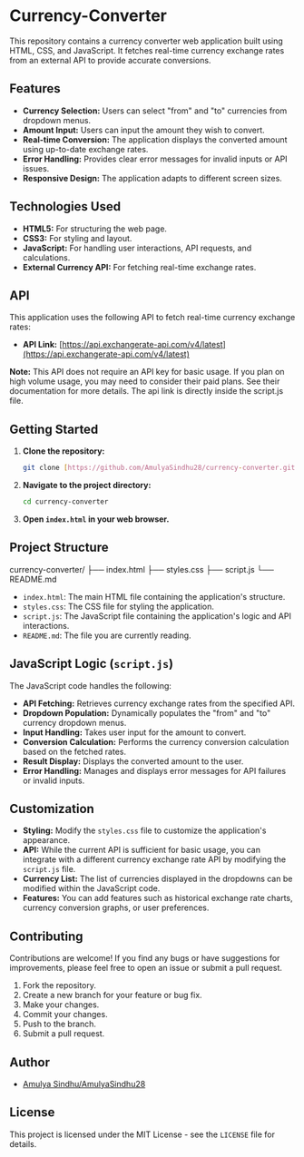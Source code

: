 # Currency-Converter

This repository contains a currency converter web application built using HTML, CSS, and JavaScript. It fetches real-time currency exchange rates from an external API to provide accurate conversions.

## Features

* **Currency Selection:** Users can select "from" and "to" currencies from dropdown menus.
* **Amount Input:** Users can input the amount they wish to convert.
* **Real-time Conversion:** The application displays the converted amount using up-to-date exchange rates.
* **Error Handling:** Provides clear error messages for invalid inputs or API issues.
* **Responsive Design:** The application adapts to different screen sizes.

## Technologies Used

* **HTML5:** For structuring the web page.
* **CSS3:** For styling and layout.
* **JavaScript:** For handling user interactions, API requests, and calculations.
* **External Currency API:** For fetching real-time exchange rates.

## API

This application uses the following API to fetch real-time currency exchange rates:

* **API Link:** [https://api.exchangerate-api.com/v4/latest](https://api.exchangerate-api.com/v4/latest)

**Note:** This API does not require an API key for basic usage. If you plan on high volume usage, you may need to consider their paid plans. See their documentation for more details. The api link is directly inside the script.js file.

## Getting Started

1.  **Clone the repository:**

    ```bash
    git clone [https://github.com/AmulyaSindhu28/currency-converter.git](https://github.com/AmulyaSindhu28/currency-converter.git)
    ```

2.  **Navigate to the project directory:**

    ```bash
    cd currency-converter
    ```

3.  **Open `index.html` in your web browser.**

## Project Structure

currency-converter/
├── index.html
├── styles.css
├── script.js
└── README.md


* `index.html`: The main HTML file containing the application's structure.
* `styles.css`: The CSS file for styling the application.
* `script.js`: The JavaScript file containing the application's logic and API interactions.
* `README.md`: The file you are currently reading.

## JavaScript Logic (`script.js`)

The JavaScript code handles the following:

* **API Fetching:** Retrieves currency exchange rates from the specified API.
* **Dropdown Population:** Dynamically populates the "from" and "to" currency dropdown menus.
* **Input Handling:** Takes user input for the amount to convert.
* **Conversion Calculation:** Performs the currency conversion calculation based on the fetched rates.
* **Result Display:** Displays the converted amount to the user.
* **Error Handling:** Manages and displays error messages for API failures or invalid inputs.

## Customization

* **Styling:** Modify the `styles.css` file to customize the application's appearance.
* **API:** While the current API is sufficient for basic usage, you can integrate with a different currency exchange rate API by modifying the `script.js` file.
* **Currency List:** The list of currencies displayed in the dropdowns can be modified within the JavaScript code.
* **Features:** You can add features such as historical exchange rate charts, currency conversion graphs, or user preferences.

## Contributing

Contributions are welcome! If you find any bugs or have suggestions for improvements, please feel free to open an issue or submit a pull request.

1.  Fork the repository.
2.  Create a new branch for your feature or bug fix.
3.  Make your changes.
4.  Commit your changes.
5.  Push to the branch.
6.  Submit a pull request.

## Author

* [Amulya Sindhu/AmulyaSindhu28](https://github.com/AmuluaSindhu28)

## License

This project is licensed under the MIT License - see the `LICENSE` file for details.
